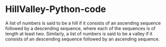# HillValley-Python-code
A list of numbers is said to be a hill if it consists of an ascending sequence followed by a descending sequence, where each of the sequences is of length at least two. Similarly, a list of numbers is said to be a valley if it consists of an descending sequence followed by an ascending sequence. 
